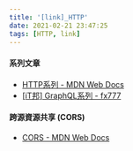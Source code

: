```yaml
---
title: '[link]_HTTP'
date: 2021-02-21 23:47:25
tags: [HTTP, link]
---
```


#### 系列文章
  - [HTTP系列 - MDN Web Docs](https://developer.mozilla.org/zh-CN/docs/Web/HTTP)
  - [[iT邦] GraphQL系列 - fx777](https://ithelp.ithome.com.tw/users/20111997/ironman/1878)

<!-- more -->
#### 跨源資源共享 (CORS)
  - [CORS - MDN Web Docs](https://developer.mozilla.org/zh-CN/docs/Web/HTTP/CORS)
